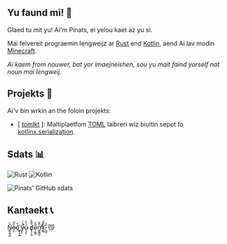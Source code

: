 ## Yu faund mi! 🥜

Glaed tu mit yu! Ai'm Pinats, ei yelou kaet az yu si.

Mai feivereit prograemin lengweijz ar [Rust](https://rust-lang.org/) end [Kotlin](https://kotlinlang.org/), aend Ai lav modin [Minecraft](https://minecraft.net).

_Ai kaem from nouwer, bat yor imaejneishen, sou yu mait faind yorself nat noun mai lengweij._

## Projekts 📖

Ai'v bin wrkin an the foloin projekts:

- \[ [tomlkt](https://github.com/Peanuuutz/tomlkt) \]: Maltiplaetfom [TOML](http://toml.io/) laibreri wiz biultin sepot fo [kotlinx.serialization](https://github.com/Kotlin/kotlinx.serialization).

## Sdats 📊

![Rust](https://img.shields.io/badge/rust-%23000000.svg?style=for-the-badge&logo=rust&logoColor=white)  ![Kotlin](https://img.shields.io/badge/kotlin-%237F52FF.svg?style=for-the-badge&logo=kotlin&logoColor=white)

![Pinats' GitHub sdats](https://github-readme-stats.vercel.app/api?username=Peanuuutz&show_icons=true&theme=nord&text_color=ADBAC7)

## Kantaekt 📞

Ñ̵̳̰͙̬͖̈o̶̞̱̍̋͋u҉͖̩͙̰̪̉̏ y̵̘̙͋̀́̚ǘ̷̩̘̬̦͛̓ d̸̥̘͙͖̆̄͂̾ȏ̴̗̝̳̯̂͛ṅ̸͚̖͇̰͌͐ͅ'̷̙̟̓̌́ť̴͙̝̃̽̉.̵̯̲̫̑̾  😼
